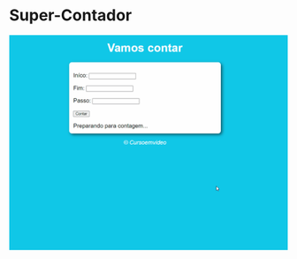 # Super-Contador

<div align="center">
  <img src="./github/contador.gif" alt="contador" />
</div>
  
  
